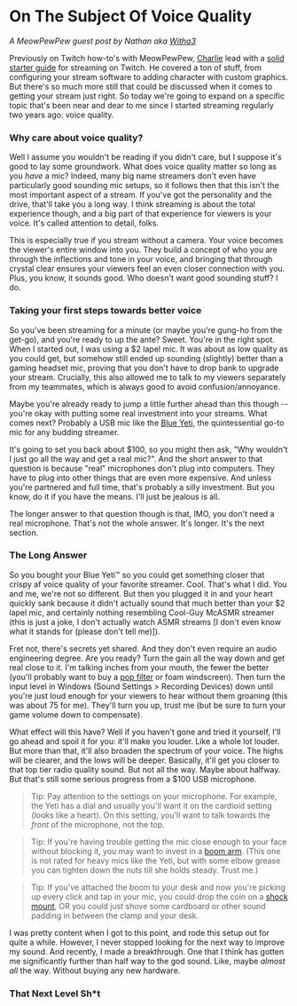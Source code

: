 # On The Subject Of Voice Quality

_A MeowPewPew guest post by Nathan aka [Witha3](https://twitch.com/witha3)_

Previously on Twitch how-to's with MeowPewPew, [Charlie](https://twitch.tv/gargarbot) lead with a [solid starter guide](https://medium.com/@charliedeets/beginners-guide-to-streaming-on-twitch-dc2a7108fbd7) for streaming on Twitch. He covered a ton of stuff, from configuring your stream software to adding character with custom graphics. But there's so much more still that could be discussed when it comes to getting your stream just right. So today we're going to expand on a specific topic that's been near and dear to me since I started streaming regularly two years ago: voice quality.

### Why care about voice quality?

Well I assume you wouldn't be reading if you didn't care, but I suppose it's good to lay some groundwork. What does voice quality matter so long as you _have_ a mic? Indeed, many big name streamers don't even have particularly good sounding mic setups, so it follows then that this isn't the most important aspect of a stream. If you've got the personality and the drive, that'll take you a long way. I think streaming is about the total experience though, and a big part of that experience for viewers is your voice. It's called attention to detail, folks.

This is especially true if you stream without a camera. Your voice becomes the viewer's entire window into you. They build a concept of who you are through the inflections and tone in your voice, and bringing that through crystal clear ensures your viewers feel an even closer connection with you. Plus, you know, it sounds good. Who doesn't want good sounding stuff? I do.

### Taking your first steps towards better voice

So you've been streaming for a minute (or maybe you're gung-ho from the get-go), and you're ready to up the ante? Sweet. You're in the right spot. When I started out, I was using a $2 lapel mic. It was about as low quality as you could get, but somehow still ended up sounding (slightly) better than a gaming headset mic, proving that you don't have to drop bank to upgrade your stream. Crucially, this also allowed me to talk to my viewers separately from my teammates, which is always good to avoid confusion/annoyance.

Maybe you're already ready to jump a little further ahead than this though -- you're okay with putting some real investment into your streams. What comes next? Probably a USB mic like the [Blue Yeti](https://www.amazon.com/Blue-Yeti-USB-Microphone-Blackout/dp/B00N1YPXW2/), the quintessential go-to mic for any budding streamer.

It's going to set you back about $100, so you might then ask, "Why wouldn't I just go all the way and get a real mic?". And the short answer to that question is because "real" microphones don't plug into computers. They have to plug into other things that are even more expensive. And unless you're partnered and full time, that's probably a silly investment. But you know, do it if you have the means. I'll just be jealous is all.

The longer answer to that question though is that, IMO, you don't need a real microphone. That's not the whole answer. It's longer. It's the next section.

### The Long Answer

So you bought your Blue Yeti™️ so you could get something closer that crispy af voice quality of your favorite streamer. Cool. That's what I did. You and me, we're not so different. But then you plugged it in and your heart quickly sank because it didn't actually sound that much better than your $2 lapel mic, and certainly nothing resembling Cool-Guy McASMR streamer (this is just a joke, I don't actually watch ASMR streams [I don't even know what it stands for (please don't tell me)]).

Fret not, there's secrets yet shared. And they don't even require an audio engineering degree. Are you ready? Turn the gain all the way down and get real close to it. I'm talking inches from your mouth, the fewer the better (you'll probably want to buy a [pop filter](https://www.amazon.com/Earamble-Studio-Microphone-Filter-Shield/dp/B06WVFRW4H/) or foam windscreen). Then turn the input level in Windows (Sound Settings > Recording Devices) down until you're just loud enough for your viewers to hear without them groaning (this was about 75 for me). They'll turn you up, trust me (but be sure to turn your game volume down to compensate).

What effect will this have? Well if you haven't gone and tried it yourself, I'll go ahead and spoil it for you: it'll make you louder. Like a whole lot louder. But more than that, it'll also broaden the spectrum of your voice. The highs will be clearer, and the lows will be deeper. Basically, it'll get you closer to that top tier radio quality sound. But not all the way. Maybe about halfway. But that's still some serious progress from a $100 USB microphone.

>Tip: Pay attention to the settings on your microphone. For example, the Yeti has a dial and usually you'll want it on the cardioid setting (looks like a heart). On this setting, you'll want to talk towards the _front_ of the microphone, not the top. 

>Tip: If you're having trouble getting the mic close enough to your face without blocking it, you may want to invest in a [boom arm](https://www.amazon.com/gp/product/B00DY1F2CS/ref=oh_aui_search_detailpage?ie=UTF8&psc=1). (This one is not rated for heavy mics like the Yeti, but with some elbow grease you can tighten down the nuts till she holds steady. Trust me.)

>Tip: If you've attached the boom to your desk and now you're picking up every click and tap in your mic, you could drop the coin on a [shock mount](http://a.co/hpDTGnC), OR you could just shove some cardboard or other sound padding in between the clamp and your desk.

I was pretty content when I got to this point, and rode this setup out for quite a while. However, I never stopped looking for the next way to improve my sound. And recently, I made a breakthrough. One that I think has gotten me significantly further than half way to the god sound. Like, maybe _almost all_ the way. Without buying any new hardware.

### That Next Level Sh*t
